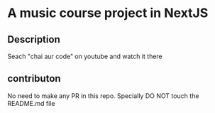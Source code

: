 # A music course project in NextJS

## Description
Seach "chai aur code" on youtube and watch it there

## contributon
No need to make any PR in this repo. Specially DO NOT touch the README.md file